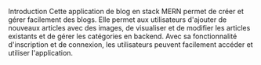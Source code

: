 Introduction
Cette application de blog en stack MERN permet de créer et gérer facilement des blogs. Elle permet aux utilisateurs d'ajouter de nouveaux articles avec des images, de visualiser et de modifier les articles existants et de gérer les catégories en backend. Avec sa fonctionnalité d'inscription et de connexion, les utilisateurs peuvent facilement accéder et utiliser l'application.
